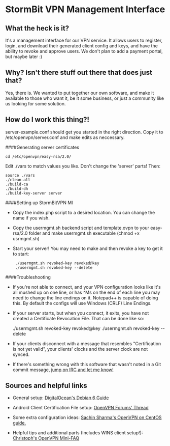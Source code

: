 StormBit VPN Management Interface
===========

What the heck is it?
---------------------

It's a management interface for our VPN service. It allows users to register, login, and download their generated client config and keys, and have the ability to revoke and approve users. We don't plan to add a payment portal, but maybe later :)

Why? Isn't there stuff out there that does just that?
-----------------

Yes, there is. We wanted to put together our own software, and make it available to those who want it, be it some business, or just a community like us looking for some solution.

How do I work this thing?!
---------------

server-example.conf should get you started in the right direction. Copy it to /etc/openvpn/server.conf and make edits as neccessary.

####Generating server certificates

	cd /etc/openvpn/easy-rsa/2.0/

Edit ./vars to match values you like. Don't change the 'server' parts! Then:

	source ./vars
	./clean-all
	./build-ca
	./build-dh
	./build-key-server server

####Setting up StormBitVPN MI

*  Copy the index.php script to a desired location. You can change the name if you wish.

*  Copy the usermgmt.sh backend script and template.ovpn to your easy-rsa/2.0 folder and make usermgmt.sh executable (chmod +x usrmgmt.sh)

*  Start your server! You may need to make and then revoke a key to get it to start:

		./usermgmt.sh revoked-key revoked@key
		./usermgmt.sh revoked-key --delete
		
####Troubleshooting

*	If you're not able to connect, and your VPN configuration looks like it's all mushed up on one line, or has ^Ms on the end of each line you may need to change the line endings on it. Notepad++ is capable of doing this. By default the configs will use Windows (CRLF) Line Endings.

*	If your server starts, but when you connect, it exits, you have not created a Certificate Revocation File. That can be done like so:

	./usermgmt.sh revoked-key revoked@key
	./usermgmt.sh revoked-key --delete

*	If your clients disconnect with a message that resembles "Certification is not yet valid", your clients' clocks and the server clock are not synced.

*	If there's something wrong with this software that wasn't noted in a Git commit message, [jump on IRC and let me know!](http://iris.stormbit.net/?nick=Guest.....&channels=stormbitgames&prompt=1)

Sources and helpful links
---------------
*	General setup: [DigitalOcean's Debian 6 Guide](https://www.digitalocean.com/community/articles/how-to-setup-and-configure-an-openvpn-server-on-debian-6)

*	Android Client Certification File setup: [OpenVPN Forums' Thread](https://forums.openvpn.net/topic9062.html)

*	Some extra configuration ideas: [Sachin Sharma's OpenVPN on CentOS guide.](http://sachinsharm.wordpress.com/2013/08/09/installationsetup-and-configure-an-openvpn-server-on-centosrhel-6-3/)

*	Helpful tips and additional parts (Includes WINS client setup!): [Christoph's OpenVPN Mini-FAQ](https://workaround.org/openvpn-faq)
